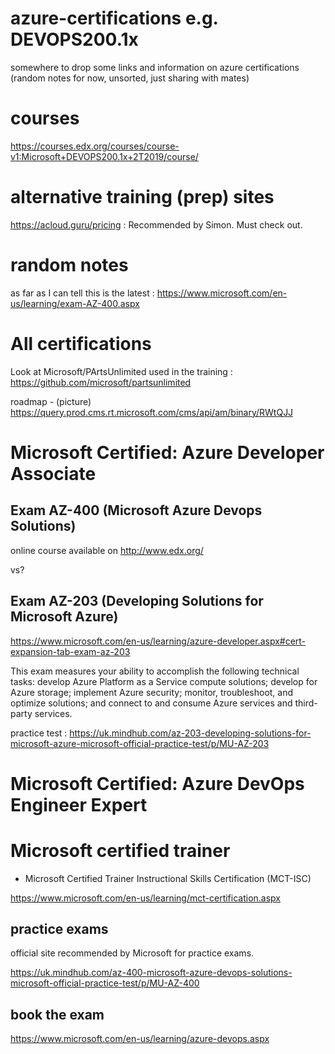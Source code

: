 # azure-certifications e.g. DEVOPS200.1x

somewhere to drop some links and information on azure certifications (random notes for now, unsorted, just sharing with mates)

# courses 

https://courses.edx.org/courses/course-v1:Microsoft+DEVOPS200.1x+2T2019/course/

# alternative training (prep) sites 

https://acloud.guru/pricing : Recommended by Simon. Must check out.

# random notes

as far as I can tell this is the latest : https://www.microsoft.com/en-us/learning/exam-AZ-400.aspx

# All certifications

Look at Microsoft/PArtsUnlimited used in the training : https://github.com/microsoft/partsunlimited

roadmap - (picture) https://query.prod.cms.rt.microsoft.com/cms/api/am/binary/RWtQJJ

# Microsoft Certified: Azure Developer Associate

## Exam AZ-400 (Microsoft Azure Devops Solutions)

online course available on http://www.edx.org/

vs?

## Exam AZ-203 (Developing Solutions for Microsoft Azure)

https://www.microsoft.com/en-us/learning/azure-developer.aspx#cert-expansion-tab-exam-az-203

This exam measures your ability to accomplish the following technical tasks: develop Azure Platform as a Service compute solutions; develop for Azure storage; implement Azure security; monitor, troubleshoot, and optimize solutions; and connect to and consume Azure services and third-party services.

practice test : https://uk.mindhub.com/az-203-developing-solutions-for-microsoft-azure-microsoft-official-practice-test/p/MU-AZ-203

# Microsoft Certified: Azure DevOps Engineer Expert

# Microsoft certified trainer

- Microsoft Certified Trainer Instructional Skills Certification (MCT-ISC)

https://www.microsoft.com/en-us/learning/mct-certification.aspx




## practice exams

official site recommended by Microsoft for practice exams.

https://uk.mindhub.com/az-400-microsoft-azure-devops-solutions-microsoft-official-practice-test/p/MU-AZ-400

## book the exam

https://www.microsoft.com/en-us/learning/azure-devops.aspx
